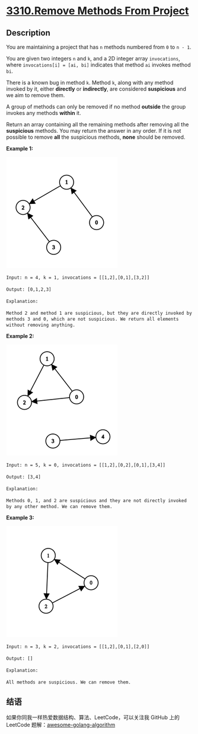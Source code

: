# [3310.Remove Methods From Project][title]

## Description
You are maintaining a project that has `n` methods numbered from `0` to `n - 1`.

You are given two integers `n` and `k`, and a 2D integer array `invocations`, where `invocations[i] = [ai, bi]` indicates that method `ai` invokes method `bi`.

There is a known bug in method `k`. Method `k`, along with any method invoked by it, either **directly** or **indirectly**, are considered **suspicious** and we aim to remove them.

A group of methods can only be removed if no method **outside** the group invokes any methods **within** it.

Return an array containing all the remaining methods after removing all the **suspicious** methods. You may return the answer in any order. If it is not possible to remove **all** the suspicious methods, **none** should be removed.

**Example 1:**  

![1](./1.png)

```
Input: n = 4, k = 1, invocations = [[1,2],[0,1],[3,2]]

Output: [0,1,2,3]

Explanation:

Method 2 and method 1 are suspicious, but they are directly invoked by methods 3 and 0, which are not suspicious. We return all elements without removing anything.
```

**Example 2:**  

![2](./2.png)

```
Input: n = 5, k = 0, invocations = [[1,2],[0,2],[0,1],[3,4]]

Output: [3,4]

Explanation:

Methods 0, 1, and 2 are suspicious and they are not directly invoked by any other method. We can remove them.
```

**Example 3:**  

![3](./3.png)

```
Input: n = 3, k = 2, invocations = [[1,2],[0,1],[2,0]]

Output: []

Explanation:

All methods are suspicious. We can remove them.
```

## 结语

如果你同我一样热爱数据结构、算法、LeetCode，可以关注我 GitHub 上的 LeetCode 题解：[awesome-golang-algorithm][me]

[title]: https://leetcode.com/problems/remove-methods-from-project/
[me]: https://github.com/kylesliu/awesome-golang-algorithm
